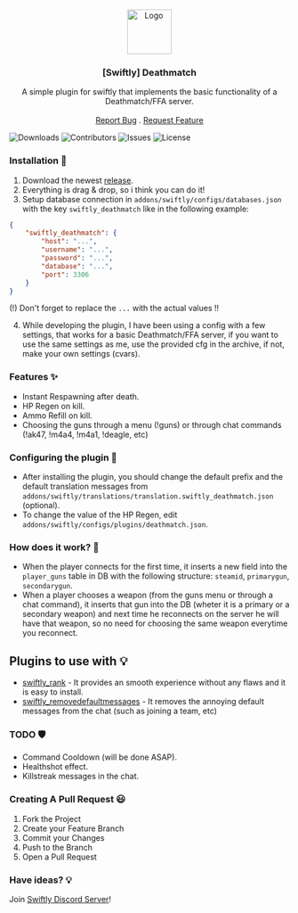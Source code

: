 <br/>
<p align="center">
  <a href="https://github.com/swiftly-solution/swiftly_rank">
    <img src="https://media.discordapp.net/attachments/979452783466000466/1168236894652469248/Swiftly_Logo.png?ex=6575f264&is=65637d64&hm=dd2834983bebeab98d7febd44bb3bd20e9aded13ecefac63cc990b222a9d9e9e&=&format=webp&quality=lossless&width=468&height=468" alt="Logo" width="80" height="80">
  </a>

  <h3 align="center">[Swiftly] Deathmatch</h3>

  <p align="center">
    A simple plugin for swiftly that implements the basic functionality of a Deathmatch/FFA server.
    <br/>
    <br/>
    <a href="https://github.com/swiftly-solution/swiftly_deathmatch/issues">Report Bug</a>
    .
    <a href="https://github.com/swiftly-solution/swiftly_deathmatch/issues">Request Feature</a>
  </p>
</p>

![Downloads](https://img.shields.io/github/downloads/swiftly-solution/swiftly_deathmatch/total) ![Contributors](https://img.shields.io/github/contributors/swiftly-solution/swiftly_deathmatch?color=dark-green) ![Issues](https://img.shields.io/github/issues/swiftly-solution/swiftly_deathmatch) ![License](https://img.shields.io/github/license/swiftly-solution/swiftly_deathmatch) 

### Installation 👀

1. Download the newest [release](https://github.com/swiftly-solution/swiftly_deathmatch/releases).
2. Everything is drag & drop, so i think you can do it!
3. Setup database connection in `addons/swiftly/configs/databases.json` with the key `swiftly_deathmatch` like in the following example:
```json
{
    "swiftly_deathmatch": {
        "host": "...",
        "username": "...",
        "password": "...",
        "database": "...",
        "port": 3306
    }
}
```
(!) Don't forget to replace the `...` with the actual values !!

4. While developing the plugin, I have been using a config with a few settings, that works for a basic Deathmatch/FFA server, if you want to use the same settings as me, use the provided cfg in the archive, if not, make your own settings (cvars).

### Features ✨

* Instant Respawning after death.
* HP Regen on kill.
* Ammo Refill on kill.
* Choosing the guns through a menu (!guns) or through chat commands (!ak47, !m4a4, !m4a1, !deagle, etc)


### Configuring the plugin 🧐

* After installing the plugin, you should change the default prefix and the default translation messages from ``addons/swiftly/translations/translation.swiftly_deathmatch.json`` (optional).
* To change the value of the HP Regen, edit ``addons/swiftly/configs/plugins/deathmatch.json``.

### How does it work? 🤔

* When the player connects for the first time, it inserts a new field into the ``player_guns`` table in DB with the following structure: ``steamid``, ``primarygun``, ``secondarygun``.
* When a player chooses a weapon (from the guns menu or through a chat command), it inserts that gun into the DB (wheter it is a primary or a secondary weapon) and next time he reconnects on the server he will have that weapon, so no need for choosing the same weapon everytime you reconnect.

## Plugins to use with 💡

* [swiftly_rank](https://github.com/swiftly-solution/swiftly_rank) - It provides an smooth experience without any flaws and it is easy to install.
* [swiftly_removedefaultmessages](https://github.com/swiftly-solution/swiftly_removedefaultmessages) - It removes the annoying default messages from the chat (such as joining a team, etc)

### TODO 🛡️

* Command Cooldown (will be done ASAP).
* Healthshot effect.
* Killstreak messages in the chat.

### Creating A Pull Request 😃

1. Fork the Project
2. Create your Feature Branch
3. Commit your Changes
4. Push to the Branch
5. Open a Pull Request

### Have ideas? 💡
Join [Swiftly Discord Server](https://swiftlycs2.net/discord)!
